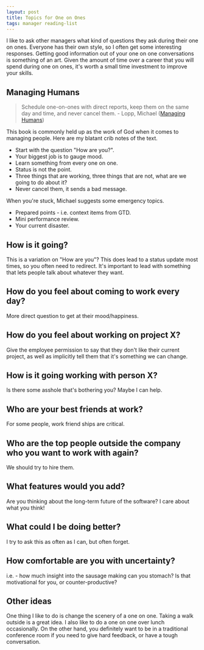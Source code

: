```yaml
---
layout: post
title: Topics for One on Ones
tags: manager reading-list
---
```


I like to ask other managers what kind of questions they ask during their one on ones. Everyone has their own style, so I often get some interesting responses. Getting good information out of your one on one conversations is something of an art. Given the amount of time over a career that you will spend during one on ones, it's worth a small time investment to improve your skills.


## Managing Humans

> Schedule one-on-ones with direct reports, keep them on the same day and time, and never cancel them. - Lopp, Michael ([Managing Humans](http://www.amazon.com/Managing-Humans-Humorous-Software-Engineering/dp/1430243147))

This book is commonly held up as the work of God when it comes to managing people. Here are my blatant crib notes of the text.

- Start with the question "How are you?".
- Your biggest job is to gauge mood.
- Learn something from every one on one.
- Status is not the point.
- Three things that are working, three things that are not, what are we going to do about it?
- Never cancel them, it sends a bad message.

When you're stuck, Michael suggests some emergency topics.

- Prepared points - i.e. context items from GTD.
- Mini performance review.
- Your current disaster.


##  How is it going?

This is a variation on "How are you"? This does lead to a status update most times, so you often need to redirect. It's important to lead with something that lets people talk about whatever they want.

## How do you feel about coming to work every day?

More direct question to get at their mood/happiness.

## How do you feel about working on project X?

Give the employee permission to say that they don't like their current project, as well as implicitly tell them that it's something we can change.

## How is it going working with person X?

Is there some asshole that's bothering you? Maybe I can help.

## Who are your best friends at work?

For some people, work friend ships are critical.

## Who are the top people outside the company who you want to work with again?

We should try to hire them.

## What features would you add?

Are you thinking about the long-term future of the software? I care about what you think!

## What could I be doing better?

I try to ask this as often as I can, but often forget.

## How comfortable are you with uncertainty?

i.e. - how much insight into the sausage making can you stomach? Is that
motivational for you, or counter-productive?

## Other ideas

One thing I like to do is change the scenery of a one on one. Taking a walk outside is a great idea. I also like to do a one on one over lunch occasionally. On the other hand, you definitely want to be in a traditional conference room if you need to give hard feedback, or have a tough conversation.
